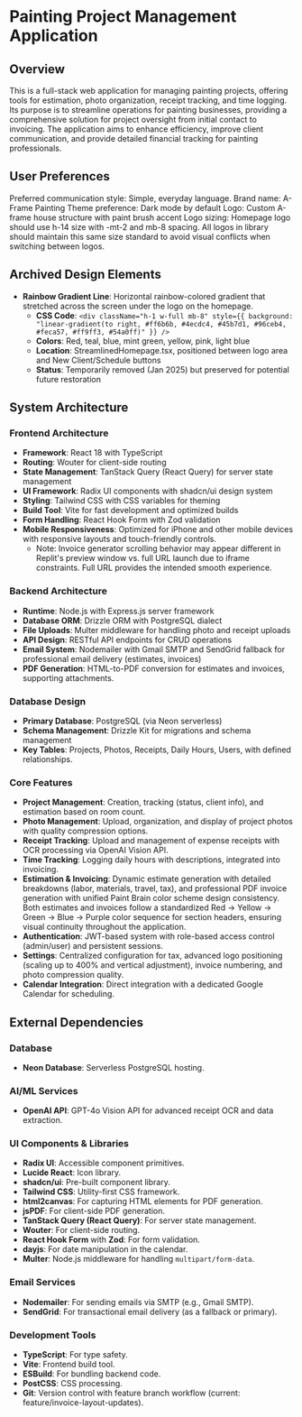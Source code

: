 # Painting Project Management Application

## Overview
This is a full-stack web application for managing painting projects, offering tools for estimation, photo organization, receipt tracking, and time logging. Its purpose is to streamline operations for painting businesses, providing a comprehensive solution for project oversight from initial contact to invoicing. The application aims to enhance efficiency, improve client communication, and provide detailed financial tracking for painting professionals.

## User Preferences
Preferred communication style: Simple, everyday language.
Brand name: A-Frame Painting
Theme preference: Dark mode by default
Logo: Custom A-frame house structure with paint brush accent
Logo sizing: Homepage logo should use h-14 size with -mt-2 and mb-8 spacing. All logos in library should maintain this same size standard to avoid visual conflicts when switching between logos.

## Archived Design Elements
- **Rainbow Gradient Line**: Horizontal rainbow-colored gradient that stretched across the screen under the logo on the homepage. 
  - **CSS Code**: `<div className="h-1 w-full mb-8" style={{ background: "linear-gradient(to right, #ff6b6b, #4ecdc4, #45b7d1, #96ceb4, #feca57, #ff9ff3, #54a0ff)" }} />`
  - **Colors**: Red, teal, blue, mint green, yellow, pink, light blue
  - **Location**: StreamlinedHomepage.tsx, positioned between logo area and New Client/Schedule buttons
  - **Status**: Temporarily removed (Jan 2025) but preserved for potential future restoration

## System Architecture

### Frontend Architecture
- **Framework**: React 18 with TypeScript
- **Routing**: Wouter for client-side routing
- **State Management**: TanStack Query (React Query) for server state management
- **UI Framework**: Radix UI components with shadcn/ui design system
- **Styling**: Tailwind CSS with CSS variables for theming
- **Build Tool**: Vite for fast development and optimized builds
- **Form Handling**: React Hook Form with Zod validation
- **Mobile Responsiveness**: Optimized for iPhone and other mobile devices with responsive layouts and touch-friendly controls.
  - Note: Invoice generator scrolling behavior may appear different in Replit's preview window vs. full URL launch due to iframe constraints. Full URL provides the intended smooth experience.

### Backend Architecture
- **Runtime**: Node.js with Express.js server framework
- **Database ORM**: Drizzle ORM with PostgreSQL dialect
- **File Uploads**: Multer middleware for handling photo and receipt uploads
- **API Design**: RESTful API endpoints for CRUD operations
- **Email System**: Nodemailer with Gmail SMTP and SendGrid fallback for professional email delivery (estimates, invoices)
- **PDF Generation**: HTML-to-PDF conversion for estimates and invoices, supporting attachments.

### Database Design
- **Primary Database**: PostgreSQL (via Neon serverless)
- **Schema Management**: Drizzle Kit for migrations and schema management
- **Key Tables**: Projects, Photos, Receipts, Daily Hours, Users, with defined relationships.

### Core Features
- **Project Management**: Creation, tracking (status, client info), and estimation based on room count.
- **Photo Management**: Upload, organization, and display of project photos with quality compression options.
- **Receipt Tracking**: Upload and management of expense receipts with OCR processing via OpenAI Vision API.
- **Time Tracking**: Logging daily hours with descriptions, integrated into invoicing.
- **Estimation & Invoicing**: Dynamic estimate generation with detailed breakdowns (labor, materials, travel, tax), and professional PDF invoice generation with unified Paint Brain color scheme design consistency. Both estimates and invoices follow a standardized Red → Yellow → Green → Blue → Purple color sequence for section headers, ensuring visual continuity throughout the application.
- **Authentication**: JWT-based system with role-based access control (admin/user) and persistent sessions.
- **Settings**: Centralized configuration for tax, advanced logo positioning (scaling up to 400% and vertical adjustment), invoice numbering, and photo compression quality.
- **Calendar Integration**: Direct integration with a dedicated Google Calendar for scheduling.

## External Dependencies

### Database
- **Neon Database**: Serverless PostgreSQL hosting.

### AI/ML Services
- **OpenAI API**: GPT-4o Vision API for advanced receipt OCR and data extraction.

### UI Components & Libraries
- **Radix UI**: Accessible component primitives.
- **Lucide React**: Icon library.
- **shadcn/ui**: Pre-built component library.
- **Tailwind CSS**: Utility-first CSS framework.
- **html2canvas**: For capturing HTML elements for PDF generation.
- **jsPDF**: For client-side PDF generation.
- **TanStack Query (React Query)**: For server state management.
- **Wouter**: For client-side routing.
- **React Hook Form** with **Zod**: For form validation.
- **dayjs**: For date manipulation in the calendar.
- **Multer**: Node.js middleware for handling `multipart/form-data`.

### Email Services
- **Nodemailer**: For sending emails via SMTP (e.g., Gmail SMTP).
- **SendGrid**: For transactional email delivery (as a fallback or primary).

### Development Tools
- **TypeScript**: For type safety.
- **Vite**: Frontend build tool.
- **ESBuild**: For bundling backend code.
- **PostCSS**: CSS processing.
- **Git**: Version control with feature branch workflow (current: feature/invoice-layout-updates).